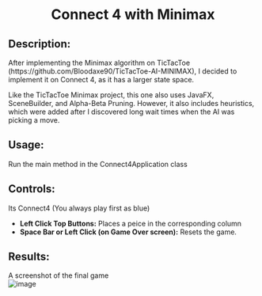 <h1 align="center">Connect 4 with Minimax</h1>

<h2>Description:</h2>
<p>
After implementing the Minimax algorithm on TicTacToe (https://github.com/Bloodaxe90/TicTacToe-AI-MINIMAX), I decided to implement it on Connect 4, as it has a larger state space. 
</p>
<p>
Like the TicTacToe Minimax project, this one also uses JavaFX, SceneBuilder, and Alpha-Beta Pruning. However, it also includes heuristics, which were added after I discovered long wait times when the AI was picking a move.
</p>

<h2>Usage:</h2>
<p>
Run the main method in the Connect4Application class
</p>

<h2>Controls:</h2>
<p>
  Its Connect4 (You always play first as blue)
</p>
<ul>
    <li><strong>Left Click Top Buttons:</strong> Places a peice in the corresponding column</li>
    <li><strong>Space Bar or Left Click (on Game Over screen):</strong> Resets the game.</li>
</ul>

<h2>Results:</h2>

A screenshot of the final game  
![image](https://github.com/user-attachments/assets/6a15fbae-33ce-4cef-b40c-48aadd3ca62f)









